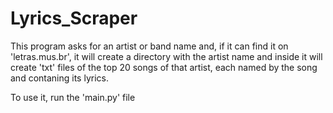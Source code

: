 # Lyrics_Scraper

This program asks for an artist or band name and, if it can find it on 'letras.mus.br',
it will create a directory with the artist name and inside it will create 'txt' files of the 
top 20 songs of that artist, each named by the song and contaning its lyrics.

To use it, run the 'main.py' file
